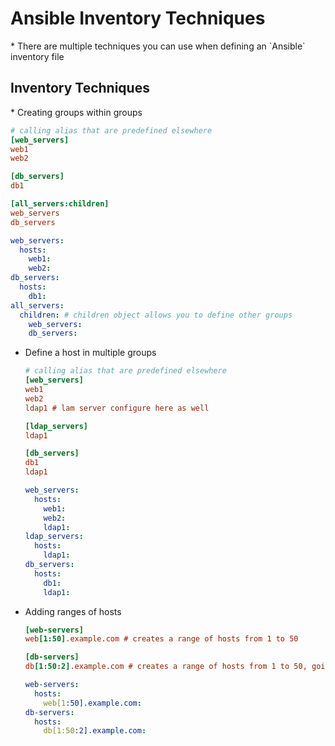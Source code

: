 <h1>Ansible Inventory Techniques</h1>
* There are multiple techniques you can use when defining an `Ansible` inventory file

<h2>Inventory Techniques</h2>
* Creating groups within groups

  ```ini
  # calling alias that are predefined elsewhere
  [web_servers]
  web1
  web2

  [db_servers]
  db1

  [all_servers:children]
  web_servers
  db_servers
  ```

  ```yml
  web_servers:
    hosts:
      web1:
      web2:
  db_servers:
    hosts:
      db1:
  all_servers:
    children: # children object allows you to define other groups
      web_servers:
      db_servers:
  ```

* Define a host in multiple groups

  ```ini
  # calling alias that are predefined elsewhere
  [web_servers]
  web1
  web2
  ldap1 # lam server configure here as well

  [ldap_servers]
  ldap1

  [db_servers]
  db1
  ldap1
  ```

  ```yml
  web_servers:
    hosts:
      web1:
      web2:
      ldap1:
  ldap_servers:
    hosts:
      ldap1:
  db_servers:
    hosts:
      db1:
      ldap1:
  ```

* Adding ranges of hosts

  ```ini
  [web-servers]
  web[1:50].example.com # creates a range of hosts from 1 to 50

  [db-servers]
  db[1:50:2].example.com # creates a range of hosts from 1 to 50, going by increments of 2, so 1,3,5...n
  ```

  ```yml
  web-servers:
    hosts:
      web[1:50].example.com:
  db-servers:
    hosts:
      db[1:50:2].example.com:
  ```

